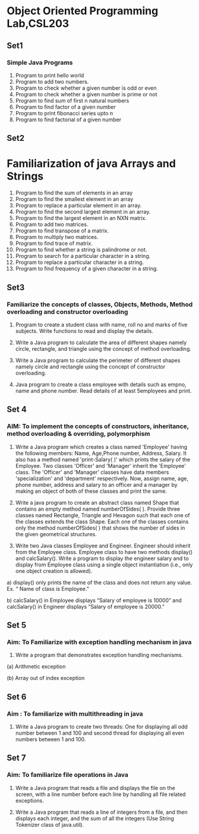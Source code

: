 # Object Oriented Programming Lab,CSL203

## Set1 
### Simple Java Programs
1. Program to print hello world
2. Program to add two numbers.
3. Program to check whether a given number is odd or even
4. Program to check whether a given number is prime or not
5. Program to find sum of first n natural numbers
6. Program to find factor of a given number
7. Program to print fibonacci series upto n
8. Program to find factorial of a given number

## Set2
# Familiarization of java Arrays and Strings
1. Program to find the sum of elements in an array
2. Program to find the smallest element in an array
3. Program to replace a particular element in an array.
4. Program to find the second largest element in an array.
5. Program to find the largest element in an NXN matrix.
6. Program to add two matrices.
7. Program to find transpose of a matrix.
8. Program to multiply two matrices.
9. Program to find trace of matrix.
10. Program to find whether a string is palindrome or not.
11. Program to search for a particular character in a string.
12. Program to replace a particular character in a string.
13. Program to find frequency of a given character in a string.
## Set3
### Familiarize the concepts of classes, Objects, Methods, Method overloading and constructor overloading

1. Program to create a student class with name, roll no and marks of five subjects. Write functions to 
read and display the details.

2. Write a Java program to calculate the area of different shapes namely circle, rectangle, and triangle 
using the concept of method overloading.

3. Write a Java program to calculate the perimeter of different shapes namely circle and rectangle using 
the concept of constructor overloading.

4. Java program to create a class employee with details such as empno, name and phone number. Read 
details of at least 5employees and print.

## Set 4
### AIM: To implement the concepts of constructors, inheritance, method overloading & overriding, polymorphism

1. Write a Java program which creates a class named 'Employee' having the following members: Name,
Age,Phone number, Address, Salary. It also has a method named 'print-Salary( )' which prints the salary
of the Employee. Two classes 'Officer' and 'Manager' inherit the 'Employee' class. The 'Officer' and 
'Manager' classes have data members 'specialization' and 'department' respectively. Now, assign name, 
age, phone number, address and salary to an officer and a manager by making an object of both of these
classes and print the same.

2. Write a java program to create an abstract class named Shape that contains an empty method named 
numberOfSides( ). Provide three classes named Rectangle, Triangle and Hexagon such that each one of
the classes extends the class Shape. Each one of the classes contains only the method numberOfSides( )
that shows the number of sides in the given geometrical structures.

3. Write two Java classes Employee and Engineer. Engineer should inherit from the Employee class. 
Employee class to have two methods display() and calcSalary(). Write a program to display the 
engineer salary and to display from Employee class using a single object instantiation (i.e., only one 
object creation is allowed).

a) display() only prints the name of the class and does not return any value. Ex. “ Name of class 
is Employee.”

b) calcSalary() in Employee displays “Salary of employee is 10000” and calcSalary() in 
Engineer displays “Salary of employee is 20000.”

## Set 5
### Aim: To Familiarize with exception handling mechanism in java
1. Write a program that demonstrates exception handling mechanisms.

(a) Arithmetic exception

(b) Array out of index exception

## Set 6
### Aim : To familiarize with multithreading in java
1. Write a Java program to create two threads: One for displaying all odd number between 1 and 100 
and second thread for displaying all even numbers between 1 and 100.

## Set 7
### Aim: To familiarize file operations in Java
1. Write a Java program that reads a file and displays the file on the screen, with a line number before 
each line by handling all file related exceptions.

2. Write a Java program that reads a line of integers from a file, and then displays each integer, and the 
sum of all the integers (Use String Tokenizer class of java.util).